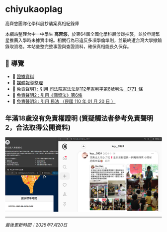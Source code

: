 # chiyukaoplag
高齊悠團隊化學科展抄襲案真相紀錄庫

本網站整理台中一中學生 <strong>高齊悠</strong>，於第64屆全國化學科展涉嫌抄襲，並於申請繁星推薦入學時未據實申報。相關行為已違反多項學倫準則，並最終遭台灣大學撤銷錄取資格。本站彙整完整事證與查證資料，確保真相能長久保存。

## 📂 導覽

- 📁 [證據資料](https://medium.com/@plaganti6/%E5%AE%8C%E6%95%B4%E8%AD%89%E6%93%9A%E9%8F%88-%E7%AC%AC64%E5%B1%86%E5%8C%96%E5%AD%B8%E7%A7%91%E5%B1%95%E6%8A%84%E8%A5%B2%E6%A1%88%E7%99%BC%E5%B1%95-efd0297c1b1b)
- 📰 [媒體報導整理]()
- 📜 [免責聲明1 : 引用 司法院憲法法庭112年憲判字第8號判決 【77】條](https://cons.judicial.gov.tw/docdata.aspx?fid=38&id=340775)
- 📜 [免責聲明2 : 引用《個資法》第6條](https://law.moj.gov.tw/LawClass/LawSingle.aspx?pcode=I0050021&flno=6)
- 📜 [免責聲明3 : 引用 民法 （民國 110 年 01 月 20 日 ）](https://law.moj.gov.tw/LawClass/LawSingleRela.aspx?PCODE=B0000001&FLNO=83&ty=L)

## 年滿18歲沒有免責權證明 (質疑觸法者參考免責聲明2，合法取得公開資料)

![年滿18歲該為不實履歷負責](成年無免責聲明.png)

---

<em>最後更新時間：2025年7月20日</em>
